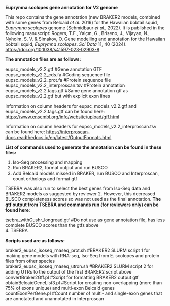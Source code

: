 **Euprymna scolopes gene annotation for V2 genome**  

This repo contains the gene annotation (new BRAKER2 models, combined with some genes from Belcaid *et al*. 2019) for the Hawaiian bobtail squid, *Euprymna scolopes* genome (Schmidbaur *et al.*, 2022). It is published in the following manuscript: Rogers, T.F., Yalçın, G., Briseno, J., Vijayan, N., Nyholm, S. V. & Simakov, O.  Gene modelling and annotation for the Hawaiian bobtail squid, *Euprymna scolopes*. *Sci Data* 11, 40 (2024). https://doi.org/10.1038/s41597-023-02903-8

**The annotation files are as follows:**  
  
eupsc_models_v2.2.gtf #Gene annotation GTF  
eupsc_models_v2.2_cds.fa #Coding sequence file  
eupsc_models_v2.2_prot.fa #Protein sequence file  
eupsc_models_v2.2_interproscan.tsv #Protein annotation  
eupsc_models_v2.2.tags.gtf #Same gene annotation gtf as eupsc_models_v2.2.gtf but with explicit exon lines

Information on column headers for eupsc_models_v2.2.gtf and eupsc_models_v2.2.tags.gtf can be found here: <https://www.ensembl.org/info/website/upload/gff.html>

Information on column headers for eupsc_models_v2.2_interproscan.tsv can be found here: <https://interproscan-docs.readthedocs.io/en/latest/OutputFormats.html>
  
**List of commands used to generate the annotation can be found in these files:**  
1. Iso-Seq processing and mapping  
2. Run BRAKER2, format output and run BUSCO  
3. Add Belcaid models missed in BRAKER, run BUSCO and Interproscan, count orthologs and format gtf
  
TSEBRA was also run to select the best genes from Iso-Seq data and BRAKER2 models as suggested by reviewer 2. However, this decreased BUSCO completeness scores so was not used as the final annotation. **The gtf output from TSEBRA and commands run (for reviewers only) can be found here**:  

tsebra_withGushr_longread.gtf #Do not use as gene annotation file, has less complete BUSCO scores than the gtfs above  
4. TSEBRA  
  
**Scripts used are as follows:** 
  
braker2_eupsc_isoseq_rnaseq_prot.sh #BRAKER2 SLURM script 1 for making gene models with RNA-seq, Iso-Seq from  E. scolopes and protein files from other species  
braker2_eupsc_isoseq_rnaseq_utron.sh #BRAKER2 SLURM script 2 for adding UTRs to the output of the first BRAKER2 script above  
convertBraker2Gff.pl #Script for formatting BRAKER2 output gtf  
obtainBelcaidGeneList3.pl #Script for creating non-overlapping (more than 75% of exons unique) and multi-exon Belcaid genes  
countExonPerGene.pl #Count number of multi- and single-exon genes that are annotated and unannotated in Interproscan  





